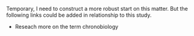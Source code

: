 Temporary, I need to construct a more robust start on this matter. But the following links could be added in relationship to this study.

- Reseach more on the term chronobiology
